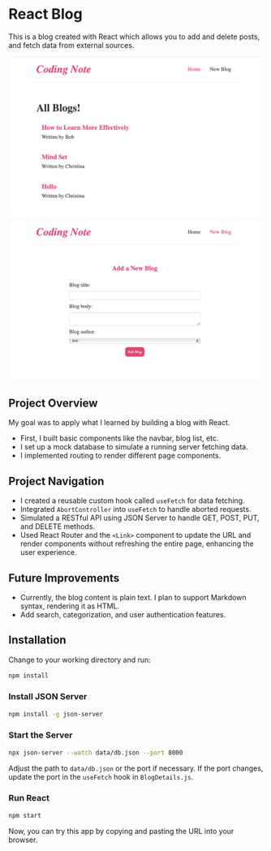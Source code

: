 # React Blog

This is a blog created with React which allows you to add and delete posts, and fetch data from external sources.

<img src="./public/pic1.png" width="500px">

<img src="./public/pic2.png" width="500px">

## Project Overview
My goal was to apply what I learned by building a blog with React.
- First, I built basic components like the navbar, blog list, etc.
- I set up a mock database to simulate a running server fetching data.
- I implemented routing to render different page components.

## Project Navigation
- I created a reusable custom hook called `useFetch` for data fetching.
- Integrated `AbortController` into `useFetch` to handle aborted requests.
- Simulated a RESTful API using JSON Server to handle GET, POST, PUT, and DELETE methods.
- Used React Router and the `<Link>` component to update the URL and render components without refreshing the entire page, enhancing the user experience.

## Future Improvements
- Currently, the blog content is plain text. I plan to support Markdown syntax, rendering it as HTML.
- Add search, categorization, and user authentication features.

## Installation

Change to your working directory and run:
```sh
npm install
```

### Install JSON Server
```sh
npm install -g json-server
```

### Start the Server
```sh
npx json-server --watch data/db.json --port 8000
```
Adjust the path to `data/db.json` or the port if necessary. If the port changes, update the port in the `useFetch` hook in `BlogDetails.js`.

### Run React
```sh
npm start
```

Now, you can try this app by copying and pasting the URL into your browser.
